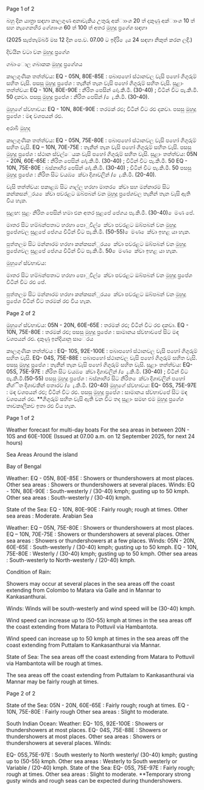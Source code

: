 Page 1 of 2

බහු දින යාත්‍රා සඳහා කාලගුණ අනාවැකිය උතුරු අක්ාාංශ 20 ත් දකුණු අක්ාාංශ 10 ත් සහ නැගෙනහිර ගේශාාංශ 60 ත් 100 ත් අතර මුහුදු ප්‍රගේශ සඳහා

(2025 සැප්තැම්බර් මස 12 දින පෙ.ව. 07.00 ට ඉදිරි ෙැය 24 සඳහා නිකුත් කරන ලදි.)

දිවයින වටා වන මුහුදු ප්‍රගේශ

ගබාංොල ගබාකක මුහුදු ප්‍රගේශය

කාලගුණික තත්ත්වය: EQ - 05N, 80E-85E : පබාපහෝ ස්ථානවල වැසි පහෝ ගිගුරුම් සහිත වැසි. පසසු මුහුදු ප්‍රපේශ : තැනින් තැන වැසි පහෝ ගිගුරුම් සහිත වැසි. සුළාං තත්ත්වය: EQ - 10N, 80E-90E : නිරිත පෙසින් /ෙැ.කි.මී. (30-40) ; විටින් විට පැ.කි.මී. 50 දකවා. පසසු මුහුදු ප්‍රපේශ : නිරිත පෙසින් / ෙැ.කි.මී. (30-40).

මුහුගේ ස්වභාවය: EQ - 10N, 80E-90E : තරමක් රළු; විටින් විට රළු දකවා. පසසු මුහුදු ප්‍රපේශ : මඳ වශපයන් රළු.

අරාබි මුහුද

කාලගුණික තත්ත්වය: EQ - 05N, 75E-80E : පබාපහෝ ස්ථානවල වැසි පහෝ ගිගුරුම් සහිත වැසි. EQ – 10N, 70E-75E : තැනින් තැන වැසි පහෝ ගිගුරුම් සහිත වැසි. පසසු මුහුදු ප්‍රපේශ : ස්ථාන ස්වල්ෙයක වැසි පහෝ ගිගුරුම් සහිත වැසි. සුළාං තත්ත්වය: 05N - 20N, 60E-65E : නිරිත පෙසින් /ෙැ.කි.මී. (30-40) ; විටින් විට පැ.කි.මී. 50 EQ - 10N, 75E-80E : බස්නාහිර පෙසින් /ෙැ.කි.මී. (30-40) ; විටින් විට පැ.කි.මී. 50 පසසු මුහුදු ප්‍රපේශ : නිරිත සිට වයඹ ෙක්වා දිශාවලින් / ෙැ.කි.මී. (20-40).

වැසි තත්ත්වය: පකාළඹ සිට ගාල්ල හරහා මාතර ෙක්වා සහ මන්නාරම සිට කන්කසන්ුරය ෙක්වා පවරළට ඔබ්පබන් වන මුහුදු ප්‍රපේශවල තැනින් තැන වැසි ඇති විය හැක.

සුළඟ: සුළං නිරිත පෙසින් හමා එන අතර සුළපේ පේගය පැ.කි.මී. (30-40) ෙමණ පේ.

මාතර සිට හම්බන්පතාට හරහා පොුවිල් ෙක්වා පවරළට ඔබ්පබන් වන මුහුදු ප්‍රපේශවල සුළපේ පේගය විටින් විට පැ.කි.මී. (50-55) ෙමණ ෙක්වා ඉහළ යා හැක.

පුත්තලම සිට මන්නාරම හරහා කන්කසන්ුරය ෙක්වා පවරළට ඔබ්පබන් වන මුහුදු ප්‍රපේශවල සුළපේ පේගය විටින් විට පැ.කි.මී. 50 ෙමණ ෙක්වා ඉහළ යා හැක.

මුහුගේ ස්වභාවය:

මාතර සිට හම්බන්පතාට හරහා පොුවිල් ෙක්වා පවරළට ඔබ්පබන් වන මුහුදු ප්‍රපේශ විටින් විට රළු පේ.

පුත්තලම සිට මන්නාරම හරහා කන්කසන්ුරය ෙක්වා පවරළට ඔබ්පබන් වන මුහුදු ප්‍රපේශ විටින් විට තරමක් රළු විය හැක.

Page 2 of 2

මුහුගේ ස්වභාවය: 05N - 20N, 60E-65E : තරමක් රළු; විටින් විට රළු දකවා. EQ - 10N, 75E-80E : තරමක් රළු; පසසු මුහුදු ප්‍රපේශ : සාමානය ස්වභාවපේ සිට මඳ වශපයන් රළු. දකුණු ඉන්දියානු සාෙරය

කාලගුණික තත්ත්වය : EQ- 10S, 92E-100E : පබාපහෝ ස්ථානවල වැසි පහෝ ගිගුරුම් සහිත වැසි. EQ- 04S, 75E-88E : පබාපහෝ ස්ථානවල වැසි පහෝ ගිගුරුම් සහිත වැසි. පසසු මුහුදු ප්‍රපේශ : තැනින් තැන වැසි පහෝ ගිගුරුම් සහිත වැසි. සුළාං තත්ත්වය: EQ- 05S, 75E-97E : නිරිත සිට වයඹ ෙක්වා දිශාවලින් / ෙැ.කි.මී. (30-40) ; විටින් විට පැ.කි.මී.(50-55) පසසු මුහුදු ප්‍රපේශ : බස්නාහිර සිට නිරිත ෙක්වා දිශාවලින් පහෝ නිශ්ිත දිශාවකින් පතාරව / ෙැ.කි.මී. (20-40) මුහුගේ ස්වභාවය: EQ- 05S, 75E-97E : මඳ වශපයන් රළු; විටින් විට රළු. පසසු මුහුදු ප්‍රපේශ : සාමානය ස්වභාවපේ සිට මඳ වශපයන් රළු. **ගිගුරුම් සහිත වැසි ඇති වන විට තද සුළාං සමඟ එම මුහුදු ප්‍රගේශ තාවකාලිකව ඉතා රළු විය හැක.

Page 1 of 2

Weather forecast for multi-day boats For the sea areas in between 20N - 10S and 60E-100E (Issued at 07.00 a.m. on 12 September 2025, for next 24 hours)

Sea Areas Around the island

Bay of Bengal

Weather: EQ - 05N, 80E-85E : Showers or thundershowers at most places. Other sea areas : Showers or thundershowers at several places. Winds: EQ - 10N, 80E-90E : South-westerly / (30-40) kmph; gusting up to 50 kmph. Other sea areas : South-westerly / (30-40) kmph.

State of the Sea: EQ - 10N, 80E-90E : Fairly rough; rough at times. Other sea areas : Moderate. Arabian Sea

Weather: EQ – 05N, 75E-80E : Showers or thundershowers at most places. EQ – 10N, 70E-75E : Showers or thundershowers at several places. Other sea areas : Showers or thundershowers at a few places. Winds: 05N - 20N, 60E-65E : South-westerly / (30-40) kmph; gusting up to 50 kmph. EQ - 10N, 75E-80E : Westerly / (30-40) kmph; gusting up to 50 kmph. Other sea areas : South-westerly to North-westerly / (20-40) kmph.

Condition of Rain:

Showers may occur at several places in the sea areas off the coast extending from Colombo to Matara via Galle and in Mannar to Kankasanthurai.

Winds: Winds will be south-westerly and wind speed will be (30-40) kmph.

Wind speed can increase up to (50-55) kmph at times in the sea areas off the coast extending from Matara to Pottuvil via Hambantota.

Wind speed can increase up to 50 kmph at times in the sea areas off the coast extending from Puttalam to Kankasanthurai via Mannar.

State of Sea: The sea areas off the coast extending from Matara to Pottuvil via Hambantota will be rough at times.

The sea areas off the coast extending from Puttalam to Kankasanthurai via Mannar may be fairly rough at times.

Page 2 of 2

State of the Sea: 05N - 20N, 60E-65E : Fairly rough; rough at times. EQ - 10N, 75E-80E : Fairly rough Other sea areas : Slight to moderate.

South Indian Ocean: Weather: EQ- 10S, 92E-100E : Showers or thundershowers at most places. EQ- 04S, 75E-88E : Showers or thundershowers at most places. Other sea areas : Showers or thundershowers at several places. Winds:

EQ- 05S,75E-97E : South westerly to North westerly/ (30-40) kmph; gusting up to (50-55) kmph. Other sea areas : Westerly to South westerly or Variable / (20-40) kmph. State of the Sea: EQ- 05S, 75E-97E : Fairly rough; rough at times. Other sea areas : Slight to moderate. **Temporary strong gusty winds and rough seas can be expected during thundershowers.